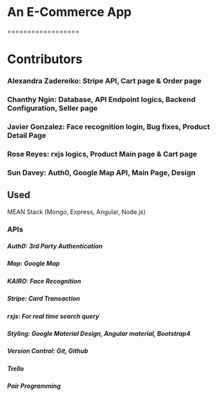 # An E-Commerce App #
==================

# Contributors
### Alexandra Zadereiko: Stripe API, Cart page & Order page
###  Chanthy Ngin: Database, API Endpoint logics, Backend Configuration, Seller page
###  Javier Gonzalez: Face recognition login, Bug fixes, Product Detail Page
###  Rose Reyes: rxjs logics, Product Main page & Cart page
###  Sun Davey: Auth0, Google Map API, Main Page, Design 

## Used
MEAN Stack (Mongo, Express, Angular, Node.js)

### APIs
##### Auth0: 3rd Party Authentication
##### Map: Google Map 
##### KAIRO: Face Recognition
##### Stripe: Card Transaction 
##### rxjs: For real time search query 

##### Styling: Google Material Design, Angular material, Bootstrap4  

##### Version Control: Git, Github

##### Trello

##### Pair Programming


